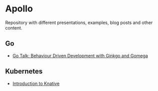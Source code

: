 # Apollo

Repository with different presentations, examples, blog posts and other content.


## Go
* [Go Talk: Behaviour Driven Development with Ginkgo and
  Gomega](bdd-with-ginkgo-and-gomega)

## Kubernetes
* [Introduction to Knative](introduction-to-knative)

